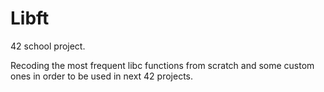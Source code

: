 # Libft

42 school project.

Recoding the most frequent libc functions from scratch and some custom ones in order to be used in next 42 projects.
